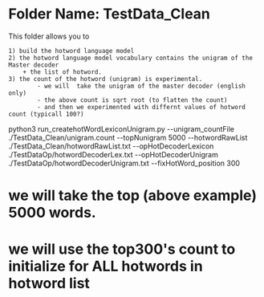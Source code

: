 # Folder Name: TestData_Clean


This folder allows you to 

	1) build the hotword language model
	2) the hotword language model vocabulary contains the unigram of the Master decoder
		+ the list of hotword.
	3) the count of the hotword (unigram) is experimental.
			- we will  take the unigram of the master decoder (english only)
			- the above count is sqrt root (to flatten the count)
			- and then we experimented with differnt values of hotword count (typicall 100?) 


python3 run_createhotWordLexiconUnigram.py --unigram_countFile ./TestData_Clean/unigram.count --topNunigram 5000 --hotwordRawList   ./TestData_Clean/hotwordRawList.txt  --opHotDecoderLexicon ./TestDataOp/hotwordDecoderLex.txt   --opHotDecoderUnigram ./TestDataOp/hotwordDecoderUnigram.txt  --fixHotWord_position 300

# we will take the top (above example) 5000 words.
# we will use the top300's count to initialize for ALL hotwords in hotword list